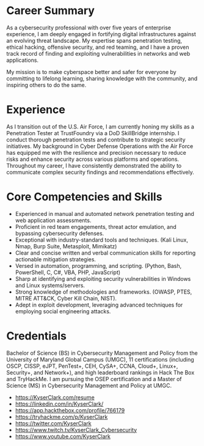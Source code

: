 # Career Summary

As a cybersecurity professional with over five years of enterprise experience, I am deeply engaged in fortifying digital infrastructures against an evolving threat landscape. My expertise spans penetration testing, ethical hacking, offensive security, and red teaming, and I have a proven track record of finding and exploiting vulnerabilities in networks and web applications.   
  
My mission is to make cyberspace better and safer for everyone by committing to lifelong learning, sharing knowledge with the community, and inspiring others to do the same.  
  
# Experience  
  
As I transition out of the U.S. Air Force, I am currently honing my skills as a Penetration Tester at TrustFoundry via a DoD SkillBridge internship. I conduct thorough penetration tests and contribute to strategic security initiatives. My background in Cyber Defense Operations with the Air Force has equipped me with the resilience and precision necessary to reduce risks and enhance security across various platforms and operations. Throughout my career, I have consistently demonstrated the ability to communicate complex security findings and recommendations effectively.  
  
# Core Competencies and Skills  
  
* Experienced in manual and automated network penetration testing and web application assessments.
* Proficient in red team engagements, threat actor emulation, and bypassing cybersecurity defenses.
* Exceptional with industry-standard tools and techniques. (Kali Linux, Nmap, Burp Suite, Metasploit, Mimikatz)
* Clear and concise written and verbal communication skills for reporting actionable mitigation strategies.
* Versed in automation, programming, and scripting. (Python, Bash, PowerShell, C, C#, VBA, PHP, JavaScript)
* Sharp at identifying and exploiting security vulnerabilities in Windows and Linux systems/servers.
* Strong knowledge of methodologies and frameworks. (OWASP, PTES, MITRE ATT&CK, Cyber Kill Chain, NIST).
* Adept in exploit development, leveraging advanced techniques for employing social engineering attacks.

# Credentials  
  
Bachelor of Science (BS) in Cybersecurity Management and Policy from the University of Maryland Global Campus (UMGC), 11 certifications (including OSCP, CISSP, eJPT, PenTest+, CEH, CySA+, CCNA, Cloud+, Linux+, Security+, and Network+), and high leaderboard rankings in Hack The Box and TryHackMe. I am pursuing the OSEP certification and a Master of Science (MS) in Cybersecurity Management and Policy at UMGC.  
  
* https://KyserClark.com/resume
* https://linkedin.com/in/KyserClark/
* https://app.hackthebox.com/profile/766179
* https://tryhackme.com/p/KyserClark
* https://twitter.com/KyserClark
* https://www.twitch.tv/KyserClark_Cybersecurity
* https://www.youtube.com/KyserClark

<!---
KyserClark/KyserClark is a ✨ special ✨ repository because its `README.md` (this file) appears on your GitHub profile.
You can click the Preview link to take a look at your changes.
--->
